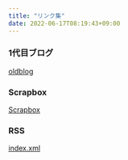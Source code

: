 ```yaml
---
title: "リンク集"
date: 2022-06-17T08:19:43+09:00
---
```


### 1代目ブログ

[oldblog](oldblog/)

### Scrapbox

[Scrapbox](https://scrapbox.io/soracat)

### RSS

[index.xml](index.xml)

